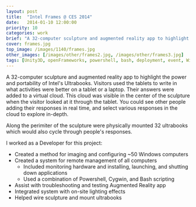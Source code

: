 ```yaml
---
layout: post
title:  "Intel Frames @ CES 2014"
date:   2014-01-10 12:00:00
priority: 10
categories: work
brief: "A 32-computer sculpture and augmented reality app to highlight the power and portability of Intel's Ultrabooks."
cover: frames.jpg
top_image: /images/1140/frames.jpg
other_images: [/images/other/frames2.jpg, /images/other/frames3.jpg]
tags: [Unity3D, openFrameworks, powershell, bash, deployment, event, Windows 8]
---
```

A 32-computer sculpture and augmented reality app to highlight the power and portability of Intel&#39;s Ultrabooks. Visitors used the tablets to write in what activities were better on a tablet or a laptop. Their answers were added to a virtual cloud. This cloud was visible in the center of the sculpture when the visitor looked at it through the tablet. You could see other people adding their responses in real time, and select various responses in the cloud to explore in-depth.

Along the perimiter of the sculpture were physically mounted 32 ultrabooks which would also cycle through people&#39;s responses.

I worked as a Developer for this project:

* Created a method for imaging and configuring ~50 Windows computers
* Created a system for remote management of all computers
  - Included monitoring hardware and installing, launching, and shutting down applications
  - Used a combination of Powershell, Cygwin, and Bash scripting
* Assist with troubleshooting and testing Augmented Reality app
* Integrated system with on-site lighting effects
* Helped wire sculpture and mount ultrabooks

